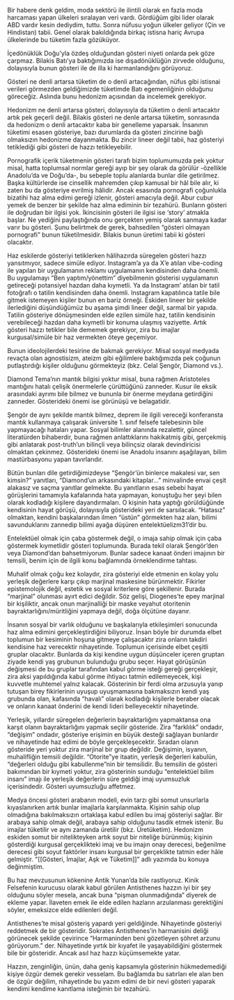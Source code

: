 Bir habere denk geldim, moda sektörü ile ilintili olarak en fazla moda harcaması yapan ülkeleri sıralayan veri vardı. Gördüğüm gibi lider olarak ABD vardır kesin dediydim, tuttu. Sonra nüfusu yoğun ülkeler geliyor (Çin ve Hindistan) tabii. Genel olarak bakıldığında birkaç istisna hariç Avrupa ülkelerinde bu tüketim fazla gözüküyor.

İçedönüklük Doğu’yla özdeş olduğundan gösteri niyeti onlarda pek göze çarpmaz. Bilakis Batı’ya baktığımızda ise dışadönüklüğün zirvede olduğunu, dolayısıyla bunun gösteri ile de illa ki harmanlandığını görüyoruz.

Gösteri ne denli artarsa tüketim de o denli artacağından, nüfus gibi istisnai verileri görmezden geldiğimizde tüketimde Batı egemenliğinin olduğunu göreceğiz. Aslında bunu hedonizm açısından da incelemek gerekiyor.

Hedonizm ne denli artarsa gösteri, dolayısıyla da tüketim o denli artacaktır artık pek geçerli değil. Bilakis gösteri ne denle artarsa tüketim, sonrasında da hedonizm o denli artacaktır kaba bir genelleme yaparsak. İnsanının tüketimi esasen gösteriye, bazı durumlarda da gösteri zincirine bağlı olmaksızın hedonizme dayanmakta. Bu zincir lineer değil tabii, haz gösteriyi tetiklediği gibi gösteri de hazzı tetikleyebilir.

Pornografik içerik tüketmenin gösteri tarafı bizim toplumumuzda pek yoktur misal, hatta toplumsal normlar gereği ayıp bir şey olarak da görülür -özellikle Anadolu’da ve Doğu’da-, bu sebeple toplu alanlarda bunlar dile getirilmez. Başka kültürlerde ise cinsellik mahremden çıkıp kamusal bir hâl bile alır, ki zaten bu da gösteriye evrilmiş hâlidir. Ancak esasında pornografi çoğunlukla bizatihi haz alma edimi gereği izlenir, gösteri amacıyla değil. Abur cubur yemek de benzer bir şekilde haz alma ediminin bir tezahürü. Bunların gösteri ile doğrudan bir ilgisi yok. İkincisinin gösteri ile ilgisi ise ‘story’ atmakla başlar. Ne yediğini paylaştığında onu gerçekten yemiş olarak sanmaya kadar varır bu gösteri. Şunu belirtmek de gerek, bahsedilen “gösteri olmayan pornografi” bunun tüketilmesidir. Bilakis bunun üretimi tabii ki gösteri olacaktır.

Haz eskilerde gösteriyi tetiklerken hâlihazırda süregelen gösteri hazzı yansıtmıyor, sadece simüle ediyor. Instagram’a ya da X’e atılan vibe-coding ile yapılan bir uygulamanın reklamı uygulamanın kendisinden daha önemli. Bu uygulamayı “Ben yaptım/yönettim” diyebilmenin gösterisi uygulamanın getireceği potansiyel hazdan daha kıymetli. Ya da Instagram’ atılan bir tatil fotoğrafı o tatilin kendisinden daha önemli. Instagram kapatılınca tatile bile gitmek istemeyen kişiler bunun en bariz örneği. Eskiden lineer bir şekilde ilerlediğini düşündüğümüz bu aşama şimdi lineer değil, sarmal bir yapıda. Tatilin gösteriye dönüşmesinden elde ezilen simüle haz, tatilin kendisinin verebileceği hazdan daha kıymetli bir konuma ulaşmış vaziyette. Artık gösteri hazzı tetikler bile dememek gerekiyor, zira bu imajlar kurgusal/simüle bir haz vermekten öteye geçemiyor.

Bunun ideolojilerdeki tesirine de bakmak gerekiyor. Misal sosyal medyada revaçta olan agnostisizm, ateizm gibi eğilimlere baktığımızda pek çoğunun putlaştırdığı kişiler olduğunu görmekteyiz (bkz. Celal Şengör, Diamond vs.).

Diamond Tema’nın mantık bilgisi yoktur misal, buna rağmen Aristoteles mantığını hatalı çelişik önermelerle çürüttüğünü zanneder. Kusur ile eksik arasındaki ayrımı bile bilmez ve bununla bir önerme meydana getirdiğini zanneder. Gösterideki önemi ise görünüşü ve belagatidir.

Şengör de aynı şekilde mantık bilmez, deprem ile ilgili vereceği konferansta mantık kullanmaya çalışarak üniversite 1. sınıf felsefe talebesinin bile yapmayacağı hataları yapar. Sosyal bilimler alanında rezalettir, güncel literatürden bihaberdir, buna rağmen anlattıklarını hakikatmiş gibi, gerçekmiş gibi anlatarak post-truth’un bilinçli veya bilinçsiz olarak devindiricisi olmaktan çekinmez. Gösterideki önemi ise Anadolu insanını aşağılayan, bilim mastürbasyonu yapan tavırlarıdır.

Bütün bunları dile getirdiğimizdeyse “Şengör’ün binlerce makalesi var, sen kimsin?” yanıtları, “Diamond’un arkasındaki kitaplar…” minvalinde envai çeşit alakasız ve saçma yanıtlar gelmekte. Bu yanıtların esas sebebi hayat görüşlerini tamamıyla kafalarında hata yapmayan, konuştuğu her şeyi bilen olarak kodladığı kişilere dayandırmaları. O kişinin hata yaptığı görüldüğünde kendisinin hayat görüşü, dolayısıyla gösterideki yeri de sarsılacak. “Hatasız” olmaktan, kendini başkalarından ilmen “üstün” görmekten haz alan, bilimi savunduklarını zannedip bilimi ayağa düşüren entelektüelizm31’dir bu.

Entelektüel olmak için çaba göstermek değil, o imaja sahip olmak için çaba göstermek kıymetlidir gösteri toplumunda. Burada tekil olarak Şengör’den veya Diamond’dan bahsetmiyorum. Bunlar sadece kanaat önderi imajının bir temsili, benim için de ilgili konu bağlamında örneklendirme tahtası.

Muhalif olmak çoğu kez kolaydır, zira gösteriyi elde etmenin en kolay yolu yerleşik değerlere karşı çıkıp marjinal maskesine bürünmektir. Fikirler epistemolojik değil, estetik ve sosyal kriterlere göre şekillenir. Burada “marjinal” olunması ayırt edici değildir. Söz gelişi, Diogenes’te epey marjinal bir kişiliktir, ancak onun marjinalliği bir maske veyahut otoritenin bayraktarlığını/müritliğini yapmaya değil, doğa ölçütüne dayanır.

İnsanın sosyal bir varlık olduğunu ve başkalarıyla etkileşimleri sonucunda haz alma edimini gerçekleştirdiğini biliyoruz. İnsan böyle bir durumda elbet toplumun bir kesiminin hoşuna gitmeye çalışacaktır zira onların takdiri kendisine haz verecektir nihayetinde. Toplumun içerisinde elbet çeşitli gruplar olacaktır. Bunlarda da kişi kendine uygun düşünceler içeren gruptan ziyade kendi yaş grubunun bulunduğu grubu seçer. Hayat görüşünün değişmesi de bu gruplar tarafından kabul görme isteği gereği gerçekleşir, zira aksi yapıldığında kabul görme ihtiyacı tatmin edilemeyecek, kişi kuvvetle muhtemel yalnız kalacak. Gösterinin bir ferdi olma arzusuyla yanıp tutuşan birey fikirlerinin uyuşup uyuşmamasına bakmaksızın kendi yaş grubunda olan, kafasında “havalı” olarak kodladığı kişilerle beraber olacak ve onların kanaat önderini de kendi lideri belleyecektir nihayetinde.

Yerleşik, yıllardır süregelen değerlerin bayraktarlığını yapmaktansa ona karşıt olanın bayraktarlığını yapmak seçilir gösteride. Zira “farklılık” ondadır, “değişim” ondadır, gösteriye erişimin en büyük desteği sağlayan bunlardır ve nihayetinde haz edimi de böyle gerçekleşecektir. Sıradan olanın gösteride yeri yoktur zira marjinal bir grup değildir. Değişimin, isyanın, muhalifliğin temsili değildir. “Otorite”ye itaatin, yerleşik değerleri kabulün, “değerleri olduğu gibi kabullenme”nin bir temsilidir. Bu temsilin de gösteri bakımından bir kıymeti yoktur, zira gösterinin sunduğu “entelektüel bilim insanı” imajı ile yerleşik değerlerin süre geldiği imaj uyumsuzluk içerisindedir. Gösteri uyumsuzluğu affetmez.

Medya öncesi gösteri arabanın modeli, evin tarzı gibi somut unsurlarla kıyaslanırken artık bunlar imajlarla karşılanmakta. Kişinin sahip olup olmadığına bakılmaksızın ortaklaşa kabul edilen bu imaj gösteriyi sağlar. Bir arabaya sahip olmak değil, arabaya sahip olduğunu tasdik etmek istenir. Bu imajlar tüketilir ve aynı zamanda üretilir (bkz. Üretüketim). Hedonizm eskiden somut bir nitelikteyken artık soyut bir niteliğe bürünmüş; kişinin gösterdiği kurgusal gerçeklikteki imaj ve bu imajın onay derecesi, beğenilme derecesi gibi soyut faktörler insanı kurgusal bir gerçeklikte tatmin eder hâle gelmiştir. "[[Gösteri, İmajlar, Aşk ve Tüketim]]” adlı yazımda bu konuya değinmiştim.

Bu haz mevzusunun kökenine Antik Yunan’da bile rastlıyoruz. Kinik Felsefenin kurucusu olarak kabul görülen Antisthenes hazzın iyi bir şey olduğunu söyler mesela, ancak buna “pişman olunmadığında” diyerek de ekleme yapar. İlaveten emek ile elde edilen hazların arzulanması gerektiğini söyler, emeksizce elde edilenleri değil.

Antisthenes’te misal gösteriş yapardı yeri geldiğinde. Nihayetinde gösteriyi reddetmek de bir gösteridir. Sokrates Antisthenes’in harmanisini deliği görünecek şekilde çevirince “Harmaninden beni gözetleyen şöhret arzunu görüyorum.” der. Nihayetinde yırtık bir kıyafet ile yaşayabildiğini göstermek bile bir gösteridir. Ancak asıl haz hazzı küçümsemekte yatar.

Hazzın, zenginliğin, ünün, daha geniş kapsamıyla gösterinin hükmedemediği kişiye özgür demek gerekir vesselam. Bu bağlamda bu satırları ele alan ben de özgür değilim, nihayetinde bu yazım edimi de bir nevi gösteri yaparak kendimi kendime kanıtlama isteğimin bir tezahürü.